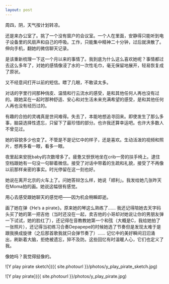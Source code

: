 ```yaml
---
layout: post
---
```


周四，阴，天气按计划转凉。

还是来办公室了。挑了一个没有窗户的会议室。一个人在里面，安静得只能听到电子设备里的风扇声和自己的呼吸。工作，只能集中精神二十分钟，过后就涣散了。伸向手机，翻她的微信聊天记录。

是该重新梳理一下这一个月以来的事情了。我到底为什么这么喜欢她呢？事情都过去这么多年了，对她的感情像浸了水的一次性毛巾，毫无保留地展开，轻易恢复成了原状。

又不经意间打开以前的短信。瞟了几眼，不敢读太多。

对话的字里行间那种俏皮、温情和行云流水的感受，是和其他任何人再也没有过的。跟她呆在一起时那种舒适、安心和对生活未来充满希望的感受，是和其他任何人再也没有经历过的。

有趣的合拍的灵魂真是世间难得。失去了，本能地想追寻回来。即使发生了那么多事，脑袋选择性遗忘，只留下了最珍惜的部分。也许我还算幸运吧。也许大多数人不曾见过。

她的容貌多少也变了。不管是不是记忆中的样子，还是喜欢。生动活泼的视频和照片，想再多看一眼，看多一眼。

夜里起来安抚baby的次数增多了。疲惫又恹恹地坐在crib一旁的扶手椅上。逮住空档跟她有一句没一句聊着微信。接受了对话中带着的生疏和礼貌，接受了不再像以前那样亲密的事实。时光停留在这一刻也好。

她说在离开北京的火车上了。问她答辩怎么样，她说「顺利」。我发给她几张昨天在Moma拍的画。她说这幅很有感觉。

用心去感受跟她聊天的感觉吧——因为机会稍瞬即逝。

画了她在弹《He‘s a pirate》。原来她的琴这么熟练了…… 我还记得陪她去天字码头买了她的第一把吉他（当时还没在一起，卖吉他的小哥却对她说让你的男朋友弹一下试试，她的脸红了），还记得在音教教她第一个和弦（大概是C，我给她拍了一张照片），还记得当初练习合奏Depapepe的时候她选了节奏但是发现太难于是跟我换成旋律（之后那首歌我就只会弹节奏了）…… 记忆中的美好瞬间汩汩涌出，刷新着大脑，拒绝被遗忘，猝不及防。这些回忆有时温暖人心，它们也定义了我。

像她吗？我觉得挺像的。

![Y play pirate sketch]({{ site.photourl }}/photos/y_play_pirate_sketch.jpg)

![Y play pirate]({{ site.photourl }}/photos/y_play_pirate.jpg)